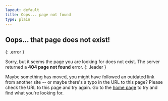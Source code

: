 ```yaml
---
layout: default
title: Oops... page not found
type: plain
---
```


## Oops... that page does not exist!
{: .error }

Sorry, but it seems the page you are looking for does not exist. The server returned a **404 page not found** error.
{: .leader }

Maybe something has moved, you might have followed an outdated link from another site -- or maybe there's a typo in the URL to this page? Please check the URL to this page and try again. Go to the [home page][1] to try and find what you're looking for.

[1]: http:://arjanvandergaag.nl "Go to this site's home page"